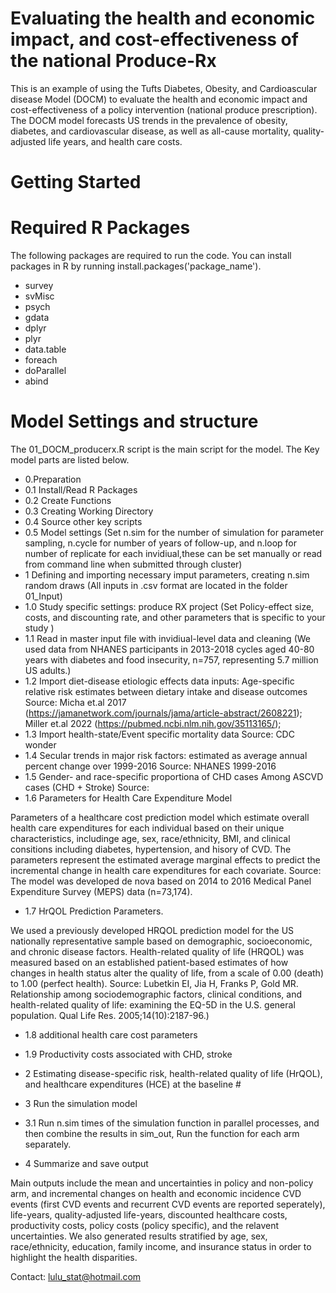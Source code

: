 # Evaluating the health and economic impact, and cost-effectiveness of the national Produce-Rx
This is an example of using the Tufts Diabetes, Obesity, and Cardioascular disease Model (DOCM) to evaluate the health and economic impact and cost-effectiveness of a policy intervention (national produce prescription). The DOCM model forecasts US trends in the prevalence of obesity, diabetes, and cardiovascular disease, as well as all-cause mortality, quality-adjusted life years, and health care costs. 
# Getting Started
# Required R Packages
The following packages are required to run the code. You can install packages in R by running install.packages('package_name').
* survey
* svMisc
* psych
* gdata
* dplyr
* plyr
* data.table
* foreach
* doParallel
* abind

# Model Settings and structure
The 01_DOCM_producerx.R script is the main script for the model. The Key model parts are listed below. 
* 0.Preparation 
* 0.1 Install/Read R Packages
* 0.2 Create Functions
* 0.3 Creating Working Directory
* 0.4 Source other key scripts
* 0.5 Model settings 
(Set n.sim for the number of simulation for parameter sampling, n.cycle for number of years of follow-up, and n.loop for number of replicate for each invidiual,these can be set manually or read from command line when submitted through cluster)
* 1 Defining and importing necessary imput parameters, creating n.sim random draws
(All inputs in .csv format are located in the folder 01_Input)
* 1.0 Study specific settings: produce RX project 
(Set Policy-effect size, costs, and discounting rate, and other parameters that is specific to your study ) 
* 1.1 Read in master input file with invidiual-level data and cleaning
(We used data from NHANES participants in 2013-2018 cycles aged 40-80 years with diabetes and food insecurity, n=757, representing 5.7 million US adults.)
* 1.2 Import diet-disease etiologic effects data inputs: Age-specific relative risk estimates between dietary intake and disease outcomes
 Source: Micha et.al 2017 (https://jamanetwork.com/journals/jama/article-abstract/2608221); 
 Miller et.al 2022 (https://pubmed.ncbi.nlm.nih.gov/35113165/); 
* 1.3 Import health-state/Event specific mortality data 
Source: CDC wonder
* 1.4 Secular trends in major risk factors: estimated as average annual percent change over 1999-2016 
Source: NHANES 1999-2016
* 1.5 Gender- and race-specific proportiona of CHD cases Among ASCVD cases (CHD + Stroke) 
Source: 
* 1.6  Parameters for Health Care Expenditure Model

Parameters of a healthcare cost prediction model which estimate overall health care expenditures for each individual based on their unique characteristics, includinge age, sex, race/ethnicity, BMI, and clinical consitions including diabetes, hypertension, and hisory of CVD. The parameters represent the estimated average marginal effects to predict the incremental change in health care expenditures for each covariate. 
Source: The model was developed de nova based on 2014 to 2016 Medical Panel Expenditure Survey (MEPS) data (n=73,174). 
* 1.7 HrQOL Prediction Parameters. 

We used a previously developed HRQOL prediction model for the US nationally representative sample based on demographic, socioeconomic, and chronic disease factors. Health-related quality of life (HRQOL) was measured based on an established patient-based estimates of how changes in health status alter the quality of life, from a scale of 0.00 (death) to 1.00 (perfect health).
Source: Lubetkin EI, Jia H, Franks P, Gold MR. Relationship among sociodemographic factors, clinical conditions, and health-related quality of life: examining the EQ-5D in the U.S. general population. Qual Life Res. 2005;14(10):2187-96.)
* 1.8 additional health care cost parameters 

* 1.9 Productivity costs associated with CHD, stroke
* 2 Estimating disease-specific risk, health-related quality of life (HrQOL), and healthcare expenditures (HCE) at the baseline #
* 3 Run the simulation model 
* 3.1 Run n.sim times of the simulation function in parallel processes, and then combine the results in sim_out, Run the function for each arm separately.
* 4 Summarize and save output                                          

Main outputs include the mean and uncertainties in policy and non-policy arm, and incremental changes on health and economic incidence CVD events (first CVD events and recurrent CVD events are reported seperately), life-years, quality-adjusted life-years, discounted healthcare costs, productivity costs, policy costs (policy specific), and the relavent uncertainties. We also generated results stratified by age, sex, race/ethnicity, education, family income, and insurance status in order to highlight the health disparities.

Contact: lulu_stat@hotmail.com
